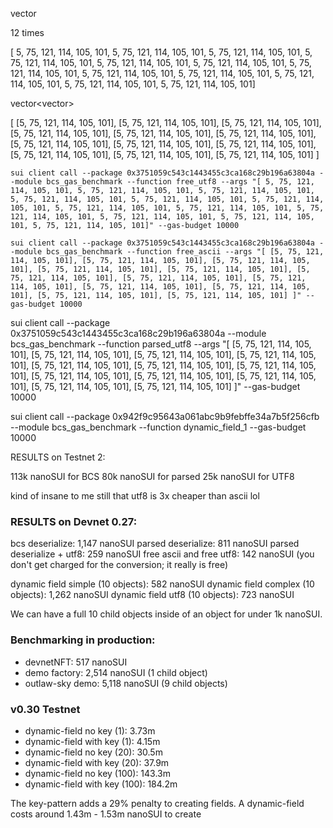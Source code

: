 vector<u8>

12 times

[ 5, 75, 121, 114, 105, 101, 5, 75, 121, 114, 105, 101, 5, 75, 121, 114, 105, 101, 5, 75, 121, 114, 105, 101, 5, 75, 121, 114, 105, 101, 5, 75, 121, 114, 105, 101, 5, 75, 121, 114, 105, 101, 5, 75, 121, 114, 105, 101, 5, 75, 121, 114, 105, 101, 5, 75, 121, 114, 105, 101, 5, 75, 121, 114, 105, 101, 5, 75, 121, 114, 105, 101]

vector<vector<u8>>

[ [5, 75, 121, 114, 105, 101], [5, 75, 121, 114, 105, 101], [5, 75, 121, 114, 105, 101], [5, 75, 121, 114, 105, 101], [5, 75, 121, 114, 105, 101], [5, 75, 121, 114, 105, 101], [5, 75, 121, 114, 105, 101], [5, 75, 121, 114, 105, 101], [5, 75, 121, 114, 105, 101], [5, 75, 121, 114, 105, 101], [5, 75, 121, 114, 105, 101], [5, 75, 121, 114, 105, 101] ]

`sui client call --package 0x3751059c543c1443455c3ca168c29b196a63804a --module bcs_gas_benchmark --function free_utf8 --args "[ 5, 75, 121, 114, 105, 101, 5, 75, 121, 114, 105, 101, 5, 75, 121, 114, 105, 101, 5, 75, 121, 114, 105, 101, 5, 75, 121, 114, 105, 101, 5, 75, 121, 114, 105, 101, 5, 75, 121, 114, 105, 101, 5, 75, 121, 114, 105, 101, 5, 75, 121, 114, 105, 101, 5, 75, 121, 114, 105, 101, 5, 75, 121, 114, 105, 101, 5, 75, 121, 114, 105, 101]" --gas-budget 10000`

`sui client call --package 0x3751059c543c1443455c3ca168c29b196a63804a --module bcs_gas_benchmark --function free_ascii --args "[ [5, 75, 121, 114, 105, 101], [5, 75, 121, 114, 105, 101], [5, 75, 121, 114, 105, 101], [5, 75, 121, 114, 105, 101], [5, 75, 121, 114, 105, 101], [5, 75, 121, 114, 105, 101], [5, 75, 121, 114, 105, 101], [5, 75, 121, 114, 105, 101], [5, 75, 121, 114, 105, 101], [5, 75, 121, 114, 105, 101], [5, 75, 121, 114, 105, 101], [5, 75, 121, 114, 105, 101] ]" --gas-budget 10000`

sui client call --package 0x3751059c543c1443455c3ca168c29b196a63804a --module bcs_gas_benchmark --function parsed_utf8 --args "[ [5, 75, 121, 114, 105, 101], [5, 75, 121, 114, 105, 101], [5, 75, 121, 114, 105, 101], [5, 75, 121, 114, 105, 101], [5, 75, 121, 114, 105, 101], [5, 75, 121, 114, 105, 101], [5, 75, 121, 114, 105, 101], [5, 75, 121, 114, 105, 101], [5, 75, 121, 114, 105, 101], [5, 75, 121, 114, 105, 101], [5, 75, 121, 114, 105, 101], [5, 75, 121, 114, 105, 101] ]" --gas-budget 10000

sui client call --package 0x942f9c95643a061abc9b9febffe34a7b5f256cfb --module bcs_gas_benchmark --function dynamic_field_1 --gas-budget 10000

RESULTS on Testnet 2:

113k nanoSUI for BCS
80k nanoSUI for parsed
25k nanoSUI for UTF8

kind of insane to me still that utf8 is 3x cheaper than ascii lol

### RESULTS on Devnet 0.27:

bcs deserialize: 1,147 nanoSUI
parsed deserialize: 811 nanoSUI
parsed deserialize + utf8: 259 nanoSUI
free ascii and free utf8: 142 nanoSUI (you don't get charged for the conversion; it really is free)

dynamic field simple (10 objects): 582 nanoSUI
dynamic field complex (10 objects): 1,262 nanoSUI
dynamic field utf8 (10 objects): 723 nanoSUI

We can have a full 10 child objects inside of an object for under 1k nanoSUI.

### Benchmarking in production:

- devnetNFT: 517 nanoSUI
- demo factory: 2,514 nanoSUI (1 child object)
- outlaw-sky demo: 5,118 nanoSUI (9 child objects)

### v0.30 Testnet

- dynamic-field no key (1): 3.73m
- dynamic-field with key (1): 4.15m
- dynamic-field no key (20): 30.5m
- dynamic-field with key (20): 37.9m
- dynamic-field no key (100): 143.3m
- dynamic-field with key (100): 184.2m

The key-pattern adds a 29% penalty to creating fields.
A dynamic-field costs around 1.43m - 1.53m nanoSUI to create
